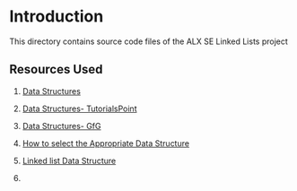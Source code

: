 # Introduction

This directory contains source code files of the ALX SE Linked Lists project

## Resources Used

1. [Data Structures](https://alx-intranet.hbtn.io/concepts/120)

2. [Data Structures- TutorialsPoint](https://alx-intranet.hbtn.io/rltoken/ZjxizWAKkkJzpHs1mmZZdw)

3. [Data Structures- GfG](https://alx-intranet.hbtn.io/rltoken/j6OHt4I4GW0dOWihIwQoWA)

4. [How to select the Appropriate Data Structure](https://alx-intranet.hbtn.io/rltoken/Zf-TH854gUT9X44DXf5VJw)

5. [Linked list Data Structure](https://www.programiz.com/dsa/linked-list)

6.  
